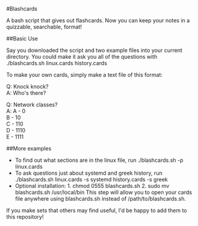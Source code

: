 #Blashcards

A bash script that gives out flashcards. Now you can keep your notes in a quizzable, searchable, format!

##Basic Use

Say you downloaded the script and two example files into your current directory. You could make it ask you all of the questions with ./blashcards.sh linux.cards history.cards

To make your own cards, simply make a text file of this format:

Q: Knock knock?  
A: Who's there?  

Q: Network classes?  
A: A - 0  
B - 10  
C - 110  
D - 1110  
E - 1111  

##More examples

* To find out what sections are in the linux file, run ./blashcards.sh -p linux.cards
* To ask questions just about systemd and greek history, run ./blashcards.sh linux.cards -s systemd history.cards -s greek
* Optional installation: 1. chmod 0555 blashcards.sh 2. sudo mv blashcards.sh /usr/local/bin
This step will allow you to open your cards file anywhere using blashcards.sh instead of /path/to/blashcards.sh.

If you make sets that others may find useful, I'd be happy to add them to this repository!